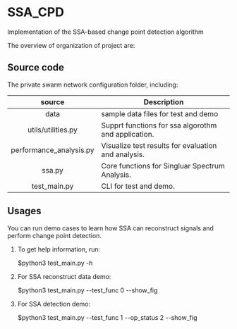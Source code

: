 # SSA_CPD
Implementation of the SSA-based change point detection algorithm

The overview of organization of project are:

## Source code
The private swarm network configuration folder, including:

|   source   | Description |
|:----------:|-------------|
| data | sample data files for test and demo |
| utils/utilities.py | Supprt functions for ssa algorothm and application. |
| performance_analysis.py | Visualize test results for evaluation and analysis. |
| ssa.py | Core functions for Singluar Spectrum Analysis. |
| test_main.py | CLI for test and demo. |

## Usages
You can run demo cases to learn how SSA can reconstruct signals and perform change point detection.

1) To get help information, run:

	$python3 test_main.py -h


2) For SSA reconstruct data demo:

	$python3 test_main.py --test_func 0 --show_fig


3)  For SSA detection demo: 

	$python3 test_main.py --test_func 1 --op_status 2 --show_fig

